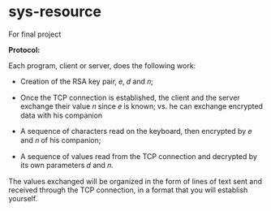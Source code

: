 # sys-resource
For final project

**Protocol:**

Each program, client or server, does the following work:

+ Creation of the RSA key pair, 𝑒, 𝑑 and 𝑛;

+ Once the TCP connection is established, the client and the server exchange their value 𝑛 since 𝑒 is known;
vs. he can exchange encrypted data with his companion
+ A sequence of characters read on the keyboard, then encrypted by 𝑒 and 𝑛 of his companion;
+ A sequence of values read from the TCP connection and decrypted by its own parameters 𝑑 and 𝑛.

The values exchanged will be organized in the form of lines of text sent and received through
the TCP connection, in a format that you will establish yourself.
